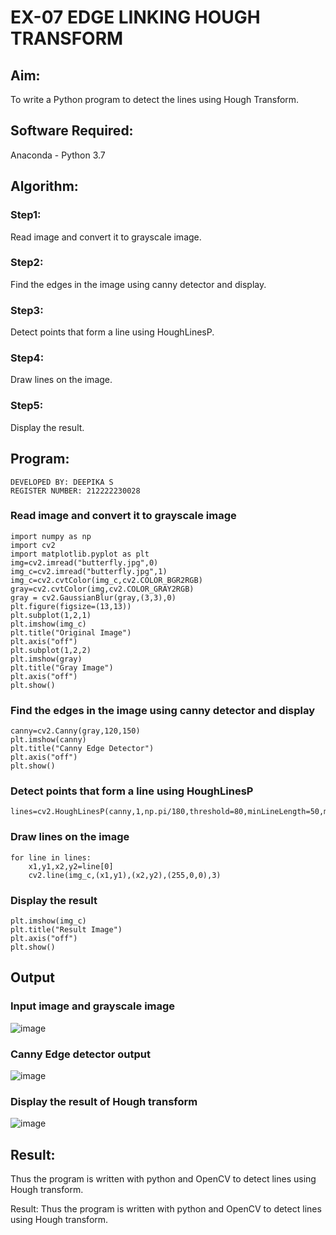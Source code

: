 # EX-07 EDGE LINKING HOUGH TRANSFORM

## Aim:
To write a Python program to detect the lines using Hough Transform.

## Software Required:
Anaconda - Python 3.7

## Algorithm:

### Step1:
Read image and convert it to grayscale image.
### Step2:
Find the edges in the image using canny detector and display.
### Step3:
Detect points that form a line using HoughLinesP.
### Step4:
Draw lines on the image.
### Step5:
Display the result.

## Program:
```
DEVELOPED BY: DEEPIKA S
REGISTER NUMBER: 212222230028
```

### Read image and convert it to grayscale image
```
import numpy as np
import cv2
import matplotlib.pyplot as plt
img=cv2.imread("butterfly.jpg",0)
img_c=cv2.imread("butterfly.jpg",1)
img_c=cv2.cvtColor(img_c,cv2.COLOR_BGR2RGB)
gray=cv2.cvtColor(img,cv2.COLOR_GRAY2RGB)
gray = cv2.GaussianBlur(gray,(3,3),0)
plt.figure(figsize=(13,13))
plt.subplot(1,2,1)
plt.imshow(img_c)
plt.title("Original Image")
plt.axis("off")
plt.subplot(1,2,2)
plt.imshow(gray)
plt.title("Gray Image")
plt.axis("off")
plt.show()
```
### Find the edges in the image using canny detector and display
```
canny=cv2.Canny(gray,120,150)
plt.imshow(canny)
plt.title("Canny Edge Detector")
plt.axis("off")
plt.show()
```
### Detect points that form a line using HoughLinesP
```
lines=cv2.HoughLinesP(canny,1,np.pi/180,threshold=80,minLineLength=50,maxLineGap=250)
```
### Draw lines on the image
```
for line in lines:
    x1,y1,x2,y2=line[0]
    cv2.line(img_c,(x1,y1),(x2,y2),(255,0,0),3)
```
### Display the result
```
plt.imshow(img_c)
plt.title("Result Image")
plt.axis("off")
plt.show()
```
## Output

### Input image and grayscale image

![image](https://github.com/niraunjana/Edge-Linking-using-Hough-Transformm/assets/119395610/27f09a0d-7cad-4783-a74c-a7803d9d7d58)


### Canny Edge detector output

![image](https://github.com/niraunjana/Edge-Linking-using-Hough-Transformm/assets/119395610/38e928d5-9ce7-42a5-ad93-233f8596b491)


### Display the result of Hough transform

![image](https://github.com/niraunjana/Edge-Linking-using-Hough-Transformm/assets/119395610/abc660df-2bf4-4b54-aa6c-96bbe4c0ce98)


## Result:
Thus the program is written with python and OpenCV to detect lines using Hough transform.


Result:
Thus the program is written with python and OpenCV to detect lines using Hough transform.
